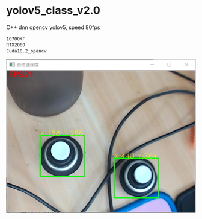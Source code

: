# yolov5_class_v2.0
C++ dnn opencv yolov5, speed 80fps
```
10700KF
RTX2060
Cuda10.2_opencv
```
![](./result.png)
